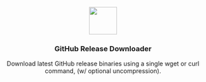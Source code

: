 <p align="center">
  <img src="https://suyashkumar.com/assets/img/terminal_large.png" width="64">
  <h3 align="center">GitHub Release Downloader</h3>
  <p align="center">Download latest GitHub release binaries using a single wget or curl command, (w/ optional uncompression).</p>
  </p>


